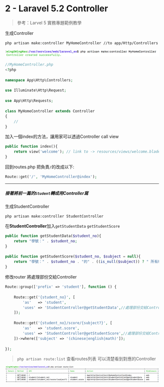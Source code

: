 # 2 - Laravel 5.2 Controller

> 參考：Larvel 5 實務專題範例教學

生成Controller

```
php artisan make:controller MyHomeController //to app/Http/Controllers
```

![](./media/15070034775150/15070250442009.png)


```php
//MyHomeController.php
<?php

namespace App\Http\Controllers;

use Illuminate\Http\Request;

use App\Http\Requests;

class MyHomeController extends Controller
{
    //
}
```
加入一個index的方法，讓用家可以透過Controller call view


```php
public function index(){
    return view('welcome'); // link to -> resources/views/welcome.blade.php
}
```

回到routes.php 把負責`/`的改成以下:

```php
Route::get('/', 'MyHomeController@index');
```

-------

##### 接著將前一篇的`Student`轉成用Controller寫

生成StudentController

```
php artisan make:controller StudentController
```

在**StudentController**加入`getStudentData` `getStudentScore`

```php
public function getStudentData($student_no){
    return "學號：" . $student_no;
}

public function getStudentScore($student_no, $subject = null){
    return "學號：" . $student_no . "的" . ((is_null($subject)) ? " 所有科目" : $subject) . "成績";
}
```

修改router 將處理部份交給Controller

```php
Route::group(['prefix' => 'student'], function () {

    Route::get('{student_no}', [
        'as'   => 'student',
        'uses' => 'StudentController@getStudentData',//處理部份交給Controller
    ]);

    Route::get('{student_no}/score/{subject?}', [
        'as'   => 'student.score',
        'uses' => 'StudentController@getStudentScore',//處理部份交給Controller
    ])->where(['subject' => '(chinese|english|math)']);

});
```

> `php artisan route:list` 查看routes列表 可以清楚看到對應的Controller

![](./media/15070034775150/15071914669441.png)


